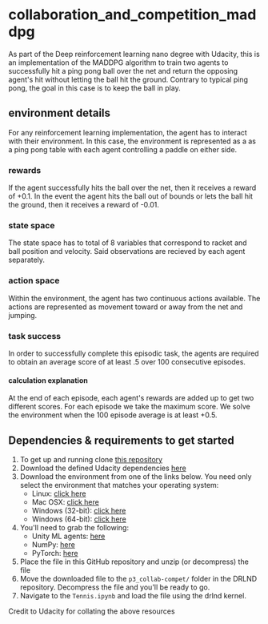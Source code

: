 # collaboration_and_competition_maddpg

As part of the Deep reinforcement learning nano degree with Udacity, this is an implementation of the MADDPG algorithm to train two agents to successfully hit a ping pong ball over the net and return the opposing agent's hit without letting the ball hit the ground. Contrary to typical ping pong, the goal in this case is to keep the ball in play.

## environment details
For any reinforcement learning implementation, the agent has to interact with their environment. In this case, the environment is represented as a as a ping pong table with each agent controlling a paddle on either side.

### rewards
If the agent successfully hits the ball over the net, then it receives a reward of +0.1. In the event the agent hits the ball out of bounds or lets the ball hit the ground, then it receives a reward of -0.01.

### state space
The state space has to total of 8 variables that correspond to racket and ball position and velocity. Said observations are recieved by each agent separately.

### action space
Within the environment, the agent has two continuous actions available. The actions are represented as movement toward or away from the net and jumping.

### task success
In order to successfully complete this episodic task, the agents are required to obtain an average score of at least .5 over 100 consecutive episodes.

#### calculation explanation
At the end of each episode, each agent's rewards are added up to get two different scores. For each episode we take the maximum score. We solve the environment when the 100 episode average is at least +0.5.

## Dependencies & requirements to get started

1. To get up and running clone [this repository](https://github.com/0Zeta/Udacity-Collaboration-and-Competition) 
2. Download the defined Udacity dependencies [here](https://github.com/udacity/deep-reinforcement-learning#dependencies)
3. Download the environment from one of the links below.  You need only select the environment that matches your operating system:
    - Linux: [click here](https://s3-us-west-1.amazonaws.com/udacity-drlnd/P3/Tennis/Tennis_Linux.zip)
    - Mac OSX: [click here](https://s3-us-west-1.amazonaws.com/udacity-drlnd/P3/Tennis/Tennis.app.zip)
    - Windows (32-bit): [click here](https://s3-us-west-1.amazonaws.com/udacity-drlnd/P3/Tennis/Tennis_Windows_x86.zip)
    - Windows (64-bit): [click here](https://s3-us-west-1.amazonaws.com/udacity-drlnd/P3/Tennis/Tennis_Windows_x86_64.zip)
4. You'll need to grab the following:
    - Unity ML agents: [here](https://github.com/Unity-Technologies/ml-agents/blob/master/docs/Installation.md)
    - NumPy: [here](http://www.numpy.org/) 
    - PyTorch: [here](https://pytorch.org/) 
5. Place the file in this GitHub repository and unzip (or decompress) the file
4. Move the downloaded file to the `p3_collab-compet/` folder in the DRLND repository. Decompress the file and you'll be ready to go. 
5. Navigate to the `Tennis.ipynb` and load the file using the drlnd kernel. 

Credit to Udacity for collating the above resources
